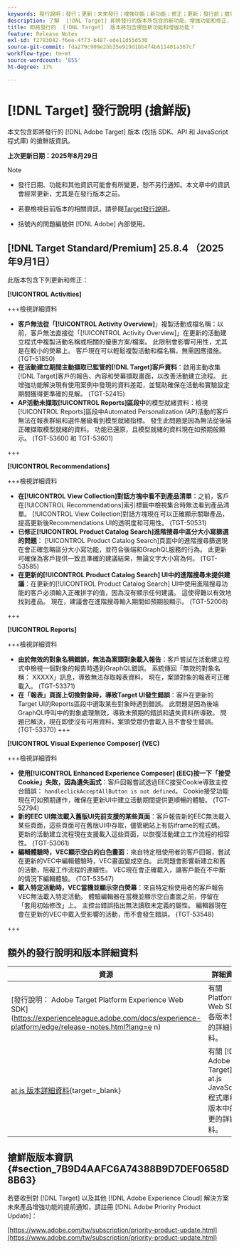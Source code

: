 ```yaml
---
keywords: 發行說明；發行；更新；未來發行；增強功能；新功能；修正；更新；發行前；搶先使用
description: 了解  [!DNL Target] 即將發行的版本所包含的新功能、增強功能和修正，其中包括 SDK、API 和 JavaScript 程式庫。
title: 即將發行的  [!DNL Target]  版本將包含哪些新功能和增強功能？
feature: Release Notes
exl-id: f2783042-f6ee-4f73-b487-ede11d55d530
source-git-commit: fda279c909e2bb35e919d1bb4f4b611401a367cf
workflow-type: tm+mt
source-wordcount: '855'
ht-degree: 17%

---
```


# [!DNL Target] 發行說明 (搶鮮版)

本文包含即將發行的 [!DNL Adobe Target] 版本 (包括 SDK、API 和 JavaScript 程式庫) 的搶鮮版資訊。

**上次更新日期：2025年8月29日**

>[!NOTE]
>
>* 發行日期、功能和其他資訊可能會有所變更，恕不另行通知。本文章中的資訊會經常更新，尤其是在發行版本之前。
>
>* 若要檢視目前版本的相關資訊，請參閱[Target發行說明](release-notes.md)。
>
>* 括號內的問題編號供 [!DNL Adobe] 內部使用。

## [!DNL Target Standard/Premium] 25.8.4 （2025年9月1日）

此版本包含下列更新和修正：

**[!UICONTROL Activities]**

+++檢視詳細資料
* **客戶無法從「[!UICONTROL Activity Overview]**」複製活動或檔名稱：以前，客戶無法直接從「[!UICONTROL Activity Overview]」在更新的活動建立程式中複製活動名稱或相關的優惠方案/檔案。 此限制會影響可用性，尤其是在較小的熒幕上。 客戶現在可以輕鬆複製活動和檔名稱，無需因應措施。 (TGT-51850)
* **在活動建立期間主動擷取已監管的[!DNL Target]客戶資料**：啟用主動收集[!DNL Target]客戶的報告、內容和熒幕擷取畫面，以改善活動建立流程。 此增強功能解決現有使用案例中發現的資料差距，並幫助確保在活動和實驗設定期間獲得更準確的見解。 (TGT-52415)
* **AP活動未擷取[!UICONTROL Reports]區段中**&#x200B;的模型就緒資料：檢視[!UICONTROL Reports]區段中Automated Personalization (AP)活動的客戶無法在報表群組和選件層級看到模型就緒指標。 發生此問題是因為無法從後端正確擷取模型就緒的資料。 功能已還原，且模型就緒的資料現在如預期般顯示。 (TGT-53600 和 TGT-53601)

+++

**[!UICONTROL Recommendations]**

+++檢視詳細資料
* **在[!UICONTROL View Collection]對話方塊中看不到產品清單：**&#x200B;之前，客戶在[!UICONTROL Recommendations]索引標籤中檢視集合時無法看到產品清單。 [!UICONTROL View Collection]對話方塊現在可以正確顯示關聯產品，提高更新後Recommendations UI的透明度和可用性。 (TGT-50531)
* **已修正[!UICONTROL Product Catalog Search]進階搜尋中區分大小寫篩選的問題**： [!UICONTROL Product Catalog Search]頁面中的進階搜尋篩選現在會正確忽略區分大小寫功能，並符合後端和GraphQL服務的行為。 此更新可確保為客戶提供一致且準確的建議結果，無論文字大小寫為何。 (TGT-53585)
* **在更新的[!UICONTROL Product Catalog Search] UI中的進階搜尋未提供建議**：在更新的[!UICONTROL Product Catalog Search] UI中使用進階搜尋功能的客戶必須輸入正確拼字的值，因為沒有顯示任何建議。 這使得難以有效地找到產品。 現在，建議會在進階搜尋輸入期間如預期般顯示。 (TGT-52008)

+++

**[!UICONTROL Reports]**

+++檢視詳細資料
* **由於無效的對象名稱錯誤，無法為案頭對象載入報告**：客戶嘗試在活動建立程式中檢視一個對象的報告時遇到GraphQL錯誤。 系統傳回「無效的對象名稱： XXXXX」訊息，導致無法存取報表資料。 現在，案頭對象的報表可正確載入。 (TGT-53371)
* **在「報表」頁面上切換對象時，導致Target UI發生錯誤**：客戶在更新的Target UI的Reports區段中選取某些對象時遇到錯誤。 此問題是因為後端GraphQL呼叫中的對象處理無效，導致未預期的錯誤和遺失資料所導致。 問題已解決，現在即使沒有可用資料，案頭受眾仍會載入且不會發生錯誤。 (TGT-53370)
+++

**[!UICONTROL Visual Experience Composer] (VEC)**

+++檢視詳細資料
* **使用[!UICONTROL Enhanced Experience Composer] (EEC)按一下「接受Cookie」失敗，因為遺失函式**：客戶回報嘗試透過EEC接受Cookie導致主控台錯誤： `handleclickAcceptAllButton is not defined`。 Cookie接受功能現在可如預期運作，確保在更新UI中建立活動期間提供更順暢的體驗。 (TGT-52794)
* **新的EEC UI無法載入舊版UI先前支援的某些頁面**：客戶報告新的EEC無法載入某些頁面，這些頁面可在舊版UI中存取，儘管網站上有防iframe的程式碼。 更新的活動建立流程現在支援載入這些頁面，以恢復活動建立工作流程的相容性。 (TGT-53061)
* **編輯體驗時，VEC顯示空白的白色畫面**：來自特定租使用者的客戶回報，嘗試在更新的VEC中編輯體驗時，VEC畫面變成空白。 此問題會影響新建立和舊的活動，阻礙工作流程的連續性。 VEC現在會正確載入，讓客戶能在不中斷的情況下編輯體驗。 (TGT-53547)
* **載入特定活動時，VEC當機並顯示空白熒幕**：來自特定租使用者的客戶報告VEC無法載入特定活動。 體驗編輯器在當機並顯示空白畫面之前，停留在「套用初始修改」上。 主控台錯誤指出無法讀取未定義的屬性。 編輯器現在會在更新的VEC中載入受影響的活動，而不會發生錯誤。 (TGT-53548)

+++

## 額外的發行說明和版本詳細資料

| 資源 | 詳細資料 |
|--- |--- |
| [發行說明： Adobe Target Platform Experience Web SDK]&#x200B;(https://experienceleague.adobe.com/docs/experience-platform/edge/release-notes.html?lang=e n) | 有關 Platform Web SDK 各版本變更的詳細資料。 |
| [at.js 版本詳細資料](https://experienceleague.adobe.com/docs/target-dev/developer/client-side/at-js-implementation/target-atjs-versions.html?lang=zh-Hant){target=_blank} | 有關 [!DNL Adobe Target] at.js JavaScript 程式庫每個版本中的變更的詳細資料。 |

## 搶鮮版版本資訊 {#section_7B9D4AAFC6A74388B9D7DEF0658D8B63}

若要收到對 [!DNL Target] 以及其他 [!DNL Adobe Experience Cloud] 解決方案未來產品增強功能的提前通知，請註冊 [!DNL Adobe Priority Product Update]：

[https://www.adobe.com/tw/subscription/priority-product-update.html](https://www.adobe.com/tw/subscription/priority-product-update.html)
